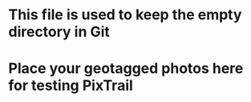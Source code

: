 # This file is used to keep the empty directory in Git
# Place your geotagged photos here for testing PixTrail